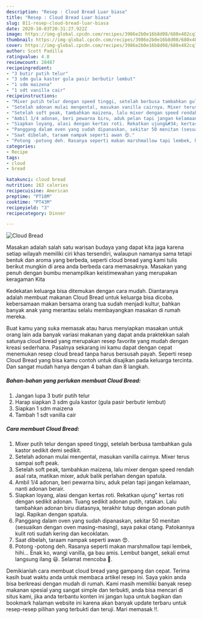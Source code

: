 ```yaml
---
description: "Resep : Cloud Bread Luar biasa"
title: "Resep : Cloud Bread Luar biasa"
slug: 811-resep-cloud-bread-luar-biasa
date: 2020-10-03T20:31:27.922Z
image: https://img-global.cpcdn.com/recipes/3986e2b0e16b8d08/680x482cq70/cloud-bread-foto-resep-utama.jpg
thumbnail: https://img-global.cpcdn.com/recipes/3986e2b0e16b8d08/680x482cq70/cloud-bread-foto-resep-utama.jpg
cover: https://img-global.cpcdn.com/recipes/3986e2b0e16b8d08/680x482cq70/cloud-bread-foto-resep-utama.jpg
author: Scott Padilla
ratingvalue: 4.8
reviewcount: 28487
recipeingredient:
- "3 butir putih telur"
- "3 sdm gula kastor gula pasir berbutir lembut"
- "1 sdm maizena"
- "1 sdt vanilla cair"
recipeinstructions:
- "Mixer putih telur dengan speed tinggi, setelah berbusa tambahkan gula kastor sedikit demi sedikit."
- "Setelah adonan mulai mengental, masukan vanilla cairnya. Mixer terus sampai soft peak."
- "Setelah soft peak, tambahkan maizena, lalu mixer dengan speed rendah asal rata, matikan mixer, aduk balik perlahan dengan spatula."
- "Ambil 1/4 adonan, beri pewarna biru, aduk pelan tapi jangan kelamaan, nanti adonan berair."
- "Siapkan loyang, alasi dengan kertas roti. Rekatkan ujung&#34; kertas roti dengan sedikit adonan. Tuang sedikit adonan putih, ratakan. Lalu tambahkan adonan biru diatasnya, terakhir tutup dengan adonan putih lagi. Rapikan dengan spatula."
- "Panggang dalam oven yang sudah dipanaskan, sekitar 50 menitan (sesuaikan dengan oven masing-masing), saya pakai otang. Patokannya kulit roti sudah kering dan kecoklatan."
- "Saat dibelah, taraam nampak seperti awan 😍."
- "Potong -potong deh. Rasanya seperti makan marshmallow tapi lembek, hihi... Enak ko, wangi vanilla, ga bau amis. Lembut banget, sekali emut langsung ilang 😃. Selamat mencoba 💙."
categories:
- Recipe
tags:
- cloud
- bread

katakunci: cloud bread 
nutrition: 163 calories
recipecuisine: American
preptime: "PT18M"
cooktime: "PT43M"
recipeyield: "3"
recipecategory: Dinner

---
```



![Cloud Bread](https://img-global.cpcdn.com/recipes/3986e2b0e16b8d08/680x482cq70/cloud-bread-foto-resep-utama.jpg)

Masakan adalah salah satu warisan budaya yang dapat kita jaga karena setiap wilayah memiliki ciri khas tersendiri, walaupun namanya sama tetapi bentuk dan aroma yang berbeda, seperti cloud bread yang kami tulis berikut mungkin di area anda berbeda cara memasaknya. Masakan yang penuh dengan bumbu menampilkan keistimewahan yang merupakan keragaman Kita

Kedekatan keluarga bisa ditemukan dengan cara mudah. Diantaranya adalah membuat makanan Cloud Bread untuk keluarga bisa dicoba. kebersamaan makan bersama orang tua sudah menjadi kultur, bahkan banyak anak yang merantau selalu membayangkan masakan di rumah mereka.



Buat kamu yang suka memasak atau harus menyiapkan masakan untuk orang lain ada banyak variasi makanan yang dapat anda praktekkan salah satunya cloud bread yang merupakan resep favorite yang mudah dengan kreasi sederhana. Pasalnya sekarang ini kamu dapat dengan cepat menemukan resep cloud bread tanpa harus bersusah payah.
Seperti resep Cloud Bread yang bisa kamu contoh untuk disajikan pada keluarga tercinta. Dan sangat mudah hanya dengan 4 bahan dan 8 langkah.


<!--inarticleads1-->

##### Bahan-bahan yang perlukan membuat Cloud Bread:

1. Jangan lupa 3 butir putih telur
1. Harap siapkan 3 sdm gula kastor (gula pasir berbutir lembut)
1. Siapkan 1 sdm maizena
1. Tambah 1 sdt vanilla cair




<!--inarticleads2-->

##### Cara membuat  Cloud Bread:

1. Mixer putih telur dengan speed tinggi, setelah berbusa tambahkan gula kastor sedikit demi sedikit.
1. Setelah adonan mulai mengental, masukan vanilla cairnya. Mixer terus sampai soft peak.
1. Setelah soft peak, tambahkan maizena, lalu mixer dengan speed rendah asal rata, matikan mixer, aduk balik perlahan dengan spatula.
1. Ambil 1/4 adonan, beri pewarna biru, aduk pelan tapi jangan kelamaan, nanti adonan berair.
1. Siapkan loyang, alasi dengan kertas roti. Rekatkan ujung&#34; kertas roti dengan sedikit adonan. Tuang sedikit adonan putih, ratakan. Lalu tambahkan adonan biru diatasnya, terakhir tutup dengan adonan putih lagi. Rapikan dengan spatula.
1. Panggang dalam oven yang sudah dipanaskan, sekitar 50 menitan (sesuaikan dengan oven masing-masing), saya pakai otang. Patokannya kulit roti sudah kering dan kecoklatan.
1. Saat dibelah, taraam nampak seperti awan 😍.
1. Potong -potong deh. Rasanya seperti makan marshmallow tapi lembek, hihi... Enak ko, wangi vanilla, ga bau amis. Lembut banget, sekali emut langsung ilang 😃. Selamat mencoba 💙.




Demikianlah cara membuat cloud bread yang gampang dan cepat. Terima kasih buat waktu anda untuk membaca artikel resep ini. Saya yakin anda bisa berkreasi dengan mudah di rumah. Kami masih memiliki banyak resep makanan spesial yang sangat simple dan terbukti, anda bisa mencari di situs kami, jika anda terbantu konten ini jangan lupa untuk bagikan dan bookmark halaman website ini karena akan banyak update terbaru untuk resep-resep pilihan yang terbukti dan teruji. Mari memasak !!. 
